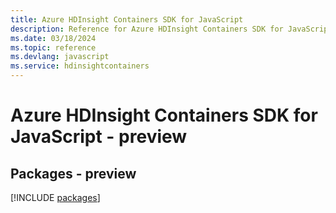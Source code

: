 ```yaml
---
title: Azure HDInsight Containers SDK for JavaScript
description: Reference for Azure HDInsight Containers SDK for JavaScript
ms.date: 03/18/2024
ms.topic: reference
ms.devlang: javascript
ms.service: hdinsightcontainers
---
```

# Azure HDInsight Containers SDK for JavaScript - preview
## Packages - preview
[!INCLUDE [packages](hdinsight-containers-index.md)]